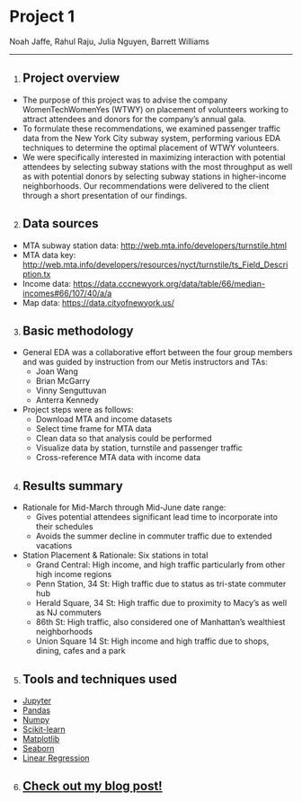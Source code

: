 # Project 1

Noah Jaffe, Rahul Raju, Julia Nguyen, Barrett Williams
_____________________________________________________

1. ## Project overview
 
- The purpose of this project was to advise the company WomenTechWomenYes (WTWY) on placement of volunteers working to attract attendees and donors for the company’s annual gala.
- To formulate these recommendations, we examined passenger traffic data from the New York City subway system, performing various EDA techniques to determine the optimal placement of WTWY volunteers.
- We were specifically interested in maximizing interaction with potential attendees by selecting subway stations with the most throughput as well as with potential donors by selecting subway stations in higher-income neighborhoods. 
Our recommendations were delivered to the client through a short presentation of our findings.

2. ## Data sources
- MTA subway station data: http://web.mta.info/developers/turnstile.html
- MTA data key: http://web.mta.info/developers/resources/nyct/turnstile/ts_Field_Description.tx
- Income data: https://data.cccnewyork.org/data/table/66/median-incomes#66/107/40/a/a
- Map data:  https://data.cityofnewyork.us/

3. ## Basic methodology
- General EDA was a collaborative effort between the four group members and was guided by instruction from our Metis instructors and TAs:
	- Joan Wang
	- Brian McGarry
	- Vinny Senguttuvan
	- Anterra Kennedy
- Project steps were as follows:
	- Download MTA and income datasets
	- Select time frame for MTA data
	- Clean data so that analysis could be performed
	- Visualize data by station, turnstile and passenger traffic
	- Cross-reference MTA data with income data

4. ## Results summary
- Rationale for Mid-March through Mid-June date range:
	- Gives potential attendees significant lead time to incorporate into their schedules
	- Avoids the summer decline in commuter traffic due to extended vacations
- Station Placement & Rationale: Six stations in total
	- Grand Central:  High income, and high traffic particularly from other high income regions
	- Penn Station, 34 St:  High traffic due to status as tri-state commuter hub
	- Herald Square, 34 St:  High traffic due to proximity to Macy’s as well as NJ commuters
	- 86th St:   High traffic, also considered one of Manhattan’s wealthiest neighborhoods
	- Union Square 14 St:  High income and high traffic due to shops, dining, cafes and a park

5. ## Tools and techniques used
- [Jupyter](https://jupyter.org/)
- [Pandas](https://pandas.pydata.org/)
- [Numpy](https://numpy.org/)
- [Scikit-learn](https://scikit-learn.org/stable/)
- [Matplotlib](https://matplotlib.org/)
- [Seaborn](https://seaborn.pydata.org/index.html)
- [Linear Regression](https://scikit-learn.org/stable/modules/generated/sklearn.linear_model.LinearRegression.html)

6. ## [Check out my blog post!](https://towardsdatascience.com/using-mta-turnstile-data-to-place-optimize-placement-of-volunteers-and-start-a-career-in-data-1bece6a33f56) 


